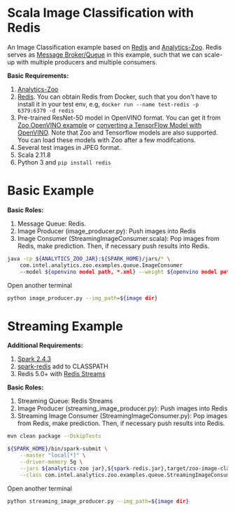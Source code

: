 # Scala Image Classification with Redis
An Image Classification example based on [Redis](https://redis.io/) and [Analytics-Zoo](https://github.com/intel-analytics/analytics-zoo). Redis serves as [Message Broker/Queue](https://en.wikipedia.org/wiki/Message_broker) in this example, such that we can scale-up with multiple producers and multiple consumers.
 
**Basic Requirements:**

1. [Analytics-Zoo](https://github.com/intel-analytics/analytics-zoo)
2. [Redis](https://redis.io/). You can obtain Redis from Docker, such that you don't have to install it in your test env, e.g, `docker run --name test-redis -p 6379:6379 -d redis`
3. Pre-trained ResNet-50 model in OpenVINO format. You can get it from [Zoo OpenVINO example](https://github.com/intel-analytics/analytics-zoo/tree/master/zoo/src/main/scala/com/intel/analytics/zoo/examples/vnni/openvino) or [converting a TensorFlow Model with OpenVINO](https://docs.openvinotoolkit.org/latest/_docs_MO_DG_prepare_model_convert_model_Convert_Model_From_TensorFlow.html). Note that Zoo and Tensorflow models are also supported. You can load these models with Zoo after a few modifcations.
4. Several test images in JPEG format.
5. Scala 2.11.8
6. Python 3 and `pip install redis`

# Basic Example

**Basic Roles:**

1. Message Queue: Redis.
2. Image Producer (image_producer.py): Push images into Redis
3. Image Consumer (StreamingImageConsumer.scala): Pop images from Redis, make prediction. Then, if necessary push results into Redis.

```bash
java -cp ${ANALYTICS_ZOO_JAR}:${SPARK_HOME}/jars/* \
    com.intel.analytics.zoo.examples.queue.ImageConsumer
    --model ${openvino model path, *.xml} --weight ${openvino model path, *.bin}
```

Open another terminal
```bash
python image_producer.py --img_path=${image dir} 
```

# Streaming Example

**Additional Requirements:**

1. [Spark 2.4.3](https://spark.apache.org/releases/spark-release-2-4-3.html)
2. [spark-redis](https://github.com/RedisLabs/spark-redis) add to CLASSPATH
3. Redis 5.0+ with [Redis Streams](https://redis.io/topics/streams-intro)

**Basic Roles:**

1. Streaming Queue: Redis Streams
2. Image Producer (streaming_image_producer.py): Push images into Redis
3. Streaming Image Consumer (StreamingImageConsumer.py): Pop images from Redis, make prediction. Then, if necessary push results into Redis.

```bash
mvn clean package --DskipTests
```

```bash
${SPARK_HOME}/bin/spark-submit \
    --master "local[*]" \
    --driver-memory 5g \
    --jars ${analytics-zoo jar},${spark-redis.jar},target/zoo-image-classification-redis-0.1.0-SNAPSHOT.jar} \
    --class com.intel.analytics.zoo.examples.queue.StreamingImageConsumer zoo-image-classification-redis-0.1.0-SNAPSHOT.jar --model ${openvino model path, *.xml} --weight ${openvino model path, *.bin}
```

Open another terminal
```bash
python streaming_image_producer.py --img_path=${image dir} 
```
